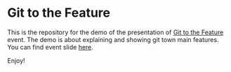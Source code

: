 # Git to the Feature

This is the repository for the demo of the presentation of [Git to the Feature](http://torinocodingsociety.it/events/torino-coding-society-8nov16/) event. The demo is about explaining and showing git town main features. You can find event slide [here](http://slides.com/stefanoordine/git-to-the-feature).

Enjoy!
